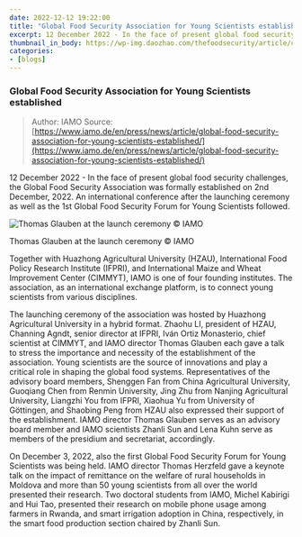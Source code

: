 ```yaml
---
date: 2022-12-12 19:22:00
title: "Global Food Security Association for Young Scientists established"
excerpt: 12 December 2022 - In the face of present global food security challenges, the Global Food Security Association was formally established on 2nd December, 2022. An international conference after the launching ceremony as well as the 1st Global Food Security Forum for Young Scientists followed.
thumbnail_in_body: https://wp-img.daozhao.com/thefoodsecurity/article/csm_IAMO-news_bearbeitet_web_18872c8c65.jpg
categories:
- [blogs]
---
```


### Global Food Security Association for Young Scientists established ###

> Author: IAMO
> Source: [https://www.iamo.de/en/press/news/article/global-food-security-association-for-young-scientists-established/](https://www.iamo.de/en/press/news/article/global-food-security-association-for-young-scientists-established/)

12 December 2022 - In the face of present global food security challenges, the Global Food Security Association was formally established on 2nd December, 2022. An international conference after the launching ceremony as well as the 1st Global Food Security Forum for Young Scientists followed.

![Thomas Glauben at the launch ceremony © IAMO](https://wp-img.daozhao.com/thefoodsecurity/article/csm_IAMO-news_bearbeitet_web_18872c8c65.jpg)

<p class="_image_caption">Thomas Glauben at the launch ceremony © IAMO</p>

Together with Huazhong Agricultural University (HZAU), International Food Policy Research Institute (IFPRI), and International Maize and Wheat Improvement Center (CIMMYT), IAMO is one of four founding institutes. The association, as an international exchange platform, is to connect young scientists from various disciplines.

The launching ceremony of the association was hosted by Huazhong Agricultural University in a hybrid format. Zhaohu LI, president of HZAU, Channing Agndt, senior director at IFPRI, Iván Ortiz Monasterio, chief scientist at CIMMYT, and IAMO director Thomas Glauben each gave a talk to stress the importance and necessity of the establishment of the association. Young scientists are the source of innovations and play a critical role in shaping the global food systems. Representatives of the advisory board members, Shenggen Fan from China Agricultural University, Guoqiang Chen from Renmin University, Jing Zhu from Nanjing Agricultural University, Liangzhi You from IFPRI, Xiaohua Yu from University of Göttingen, and Shaobing Peng from HZAU also expressed their support of the establishment. IAMO director Thomas Glauben serves as an advisory board member and IAMO scientists Zhanli Sun and Lena Kuhn serve as members of the presidium and secretariat, accordingly.

On December 3, 2022, also the first Global Food Security Forum for Young Scientists was being held. IAMO director Thomas Herzfeld gave a keynote talk on the impact of remittance on the welfare of rural households in Moldova and more than 50  young scientists from all over the world presented their research. Two doctoral students from IAMO, Michel Kabirigi and Hui Tao, presented their research on mobile phone usage among farmers in Rwanda, and smart irrigation adoption in China, respectively, in the smart food production section chaired by Zhanli Sun.
